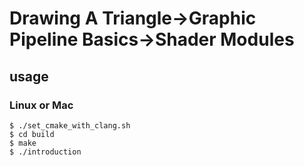 # Drawing A Triangle->Graphic Pipeline Basics->Shader Modules
## usage
### Linux or Mac
```
$ ./set_cmake_with_clang.sh
$ cd build
$ make
$ ./introduction
```
